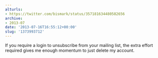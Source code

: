 ```yaml
---
alturls:
- https://twitter.com/bismark/status/357181634480582656
archive:
- 2013-07
date: '2013-07-16T16:55:12+00:00'
slug: '1373993712'
---
```


If you require a login to unsubscribe from your mailing list, the extra effort required gives me enough momentum to just delete my account.

